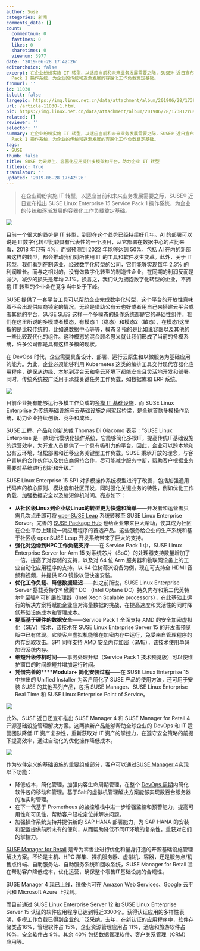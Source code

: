 ```yaml
---
author: Suse
categories: 新闻
comments_data: []
count:
  commentnum: 0
  favtimes: 0
  likes: 0
  sharetimes: 0
  viewnum: 3977
date: '2019-06-28 17:42:26'
editorchoice: false
excerpt: 在企业纷纷实施 IT 转型，以适应当前和未来业务发展需要之际，SUSE® 近日宣布推出 SUSE Linux Enterprise 15 Service
  Pack 1 操作系统，为企业的传统和逐渐发展的容器化工作负载奠定基础。
fromurl: ''
id: 11030
islctt: false
largepic: https://img.linux.net.cn/data/attachment/album/201906/28/173812rusha2txl0oxtcyl.jpg
url: /article-11030-1.html
pic: https://img.linux.net.cn/data/attachment/album/201906/28/173812rusha2txl0oxtcyl.jpg.thumb.jpg
related: []
reviewer: ''
selector: ''
summary: 在企业纷纷实施 IT 转型，以适应当前和未来业务发展需要之际，SUSE® 近日宣布推出 SUSE Linux Enterprise 15 Service
  Pack 1 操作系统，为企业的传统和逐渐发展的容器化工作负载奠定基础。
tags:
- SUSE
thumb: false
title: SUSE 为云原生、容器化应用提供多模架构平台，助力企业 IT 转型
titlepic: true
translator: ''
updated: '2019-06-28 17:42:26'
---
```



> 
> 在企业纷纷实施 IT 转型，以适应当前和未来业务发展需要之际，SUSE® 近日宣布推出 SUSE Linux Enterprise 15 Service Pack 1 操作系统，为企业的传统和逐渐发展的容器化工作负载奠定基础。
> 
> 
> 


![](/data/attachment/album/201906/28/173812rusha2txl0oxtcyl.jpg)


目前一个很大的趋势是 IT 转型，到现在这个趋势已经持续好几年。AI 的部署可以说是 IT数字化转型比较具有代表性的一个项目，从它部署在数据中心的占比来看，2018 年只有 4%，而据预测到 2022 年能够达到 50%。包括 AI 在内的新部署这样的转型，都会推动我们对所使用 IT 的工具和软件发生变革。此外，关于 IT 转型，我们看到在制造业，经过数字化转型的公司，它们能够实现每年 2.3% 的利润增长。而与之相对的，没有做数字化转型的制造性企业，在同期的利润反而是减少，减少的损失是年均 2.1%。换言之，我们认为拥抱数字化转型的企业，不拥抱 IT 转型的企业会在竞争当中处于下峰。


SUSE 提供了一套平台工具可以帮助企业完成数字化转型，这个平台的开放性意味着不会出现供应商锁定的情况。无论是借助公有云也好或者用自己来搭建云平台或者其他的平台，SUSE SLES 这样一个多模态的操作系统都是它的基础性组件。我们在这里所说的多模或者模态，有模态 1（稳态）和模态2（敏态），在模态1这里指的是比较传统的，比如说数据中心等等，模态 2 指的是比如说容器以及其他的一些比较现代化的组件。这种模态的混合顾名思义就让我们形成了当前的多模系统，许多公司都是具有这样多模的现状。


在 DevOps 时代，企业需要具备设计、部署、运行云原生和以微服务为基础应用的能力。为此，企业必须能够利用 Kubernetes 这类的编排工具交付现代容器化应用程序，确保从边缘、本地到混合云和多云环境下都能安全且灵活地开发和部署。同时，传统系统被广泛用于承载关键任务工作负载，如数据库和 ERP 系统。


![](/data/attachment/album/201906/28/173847a4bs1wltjzwtl9ca.jpg)


目前企业拥有能够运行多模工作负载的[多模 IT 基础设施](https://www.suse.com/c/the-rise-of-multimodal-it-and-what-it-means-to-you/)，而 SUSE Linux Enterprise 为传统基础设施与云基础设施之间架起桥梁，是全球首款多模操作系统，助力企业持续创新、竞争和成长。 


SUSE 工程、产品和创新总裁 Thomas Di Giacomo 表示：“SUSE Linux Enterprise 是一款现代模块化操作系统，它能够简化多模IT，提高传统IT基础设施的运营效率，为开发人员提供了一个具有吸引力的平台。因此，企业可以跨本地和公有云环境，轻松部署和迁移业务关键型工作负载。SUSE 秉承开放的理念，与客户青睐的合作伙伴以及供应商保持合作，尽可能减少服务中断，帮助客户根据业务需要对系统进行创新和升级。” 


SUSE Linux Enterprise 15 SP1 对多模操作系统模型进行了改善，包括加强通用代码库的核心原则、模块度和社区开发，同时强化关键业务的特性，例如优化工作负载、加强数据安全以及缩短停机时间。亮点如下：


* **从社区级****Linux****到企业级****Linux****的转型更为快速和简单**——开发者和运营者只需几次点击即可将 [openSUSE Leap](https://www.opensuse.org/) 系统转移至 SUSE Linux Enterprise Server。完善的 [SUSE Package Hub](https://packagehub.suse.com/) 也给企业带来巨大帮助，使其成为社区在企业平台上建设一流应用程序的首选产品。这些服务给企业的生产系统和基于社区级 openSUSE Leap 开发系统带来了巨大的支持。
* **强化对边缘到****HPC****工作负载支持**——在 Service Pack 1 中，SUSE Linux Enterprise Server for Arm 15 对系统芯片（SoC）的处理器支持数量增加了一倍，提高了对存储的支持，以及对 64 位 Arm 服务器和物联网设备上的工业自动化应用程序的支持。以 64 位树莓派设备为例，现在可支持全 HDMI 音频和视频，并提供 ISO 镜像以便快速安装。
* **优化工作负载、降低数据延迟**——如之前所说，SUSE Linux Enterprise Server 搭载英特尔® 傲腾™ DC （Intel Optane DC）持久内存和第二代英特尔® 至强® 可扩展处理器（Intel Xeon Scalable processors），在此基础上运行的解决方案将赋能企业应对海量数据的挑战，在提高速度和灵活性的同时降低基础设施成本和管理成本。
* **提高基于硬件的数据安全**——Service Pack 1 全面支持 AMD 的安全加密虚拟化（SEV）技术，该技术在 SUSE Linux Enterprise Server 15 的开发者预览版中已有体现。它使客户虚拟机能够在加密内存中运行，免受来自管理程序的内存刮取攻击。SP1 同样支持 AMD 安全内存加密（SME），该技术使用单码加密系统内存。
* **缩短升级停机时间**——事务处理升级（Service Pack 1 技术预览版）可以使维护窗口的时间缩短并增加运行时间。
* **凭借完善的****Modular+** **简化安装过程**——在 SUSE Linux Enterprise 15 中推出的 Unified Installer 为客户简化了 SUSE 产品的使用方法，还可用于安装 SUSE 的其他系列产品，包括 SUSE Manager、SUSE Linux Enterprise Real Time 和 SUSE Linux Enterprise Point of Service。


![](/data/attachment/album/201906/28/174043rmdzne9oe3cd9d39.jpg)


此外，SUSE 近日还宣布推出 SUSE Manager 4 和 SUSE Manager for Retail 4 开源基础设施管理解决方案。这两款新产品能够帮助全球企业的 DevOps 和 IT 运营团队降低 IT 资产复杂性，重新获取对 IT 资产的掌控力，在遵守安全策略的前提下提高效率，通过自动化的优化操作降低成本。


![](/data/attachment/album/201906/28/174111dvdjsnjxvxxaoggw.jpg)


作为软件定义的基础设施的重要组成部分，客户可以通过[SUSE Manager 4](https://www.suse.com/products/suse-manager/)实现以下功能：


* 降低成本，简化管理，加强内容生命周期管理，在整个 [DevOps 周期](https://susedefines.suse.com/definition/devops/)内简化软件包的移动和管理。基于Salt的虚拟机管理解决方案能够实现数百台服务器的准实时管理。
* 在下一代基于 Prometheus 的监控堆栈中进一步增强监控和预警能力，提高可用性和可见性，帮助客户轻松定位并解决问题。
* 加强操作系统支持并提供新的 SAP HANA 部署能力，为 SAP HANA 的安装和配置提供前所未有的便利，从而帮助降低不同IT环境的复杂性，重获对它们的掌控力。


[SUSE Manager for Retail](https://www.suse.com/products/suse-manager-retail/) 是专为零售业进行优化和量身打造的开源基础设施管理解决方案。不论是主机、HPC 群集、裸机服务器、虚拟机、容器，还是服务点/销售点终端、自助服务站、自助服务系统和回收系统，SUSE Manager for Retail 旨在帮助客户降低成本，优化运营，确保整个零售IT基础设施的合规性。


SUSE Manager 4 现已上线，镜像也可在 Amazon Web Services、Google 云平台和 Microsoft Azure 上找到。


而目前通过 SUSE Linux Enterprise Server 12 和 SUSE Linux Enterprise Server 15 认证的软件应用程序已达到将近3300个。获得认证应用的多样性表明，多模工作负载已得到企业的广泛采纳。去年，在新认证的应用程序中，软件存储类占16%，管理软件占 15%，企业资源管理应用占 11%，酒店和旅游软件占 10%，安全软件占 9%。其余 40% 包括数据管理软件、客户关系管理（CRM）应用等。